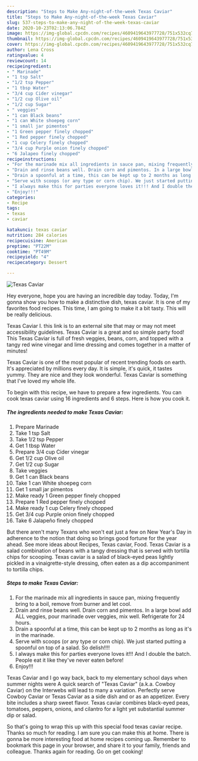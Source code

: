 ```yaml
---
description: "Steps to Make Any-night-of-the-week Texas Caviar"
title: "Steps to Make Any-night-of-the-week Texas Caviar"
slug: 537-steps-to-make-any-night-of-the-week-texas-caviar
date: 2020-10-23T02:13:06.784Z
image: https://img-global.cpcdn.com/recipes/4609419643977728/751x532cq70/texas-caviar-recipe-main-photo.jpg
thumbnail: https://img-global.cpcdn.com/recipes/4609419643977728/751x532cq70/texas-caviar-recipe-main-photo.jpg
cover: https://img-global.cpcdn.com/recipes/4609419643977728/751x532cq70/texas-caviar-recipe-main-photo.jpg
author: Lena Cross
ratingvalue: 4
reviewcount: 14
recipeingredient:
- " Marinade"
- "1 tsp Salt"
- "1/2 tsp Pepper"
- "1 tbsp Water"
- "3/4 cup Cider vinegar"
- "1/2 cup Olive oil"
- "1/2 cup Sugar"
- " veggies"
- "1 can Black beans"
- "1 can White shoepeg corn"
- "1 small jar pimentos"
- "1 Green pepper finely chopped"
- "1 Red pepper finely chopped"
- "1 cup Celery finely chopped"
- "3/4 cup Purple onion finely chopped"
- "6 Jalapeo finely chopped"
recipeinstructions:
- "For the marinade mix all ingredients in sauce pan, mixing frequently bring to a boil, remove from burner and let cool."
- "Drain and rinse beans well. Drain corn and pimentos. In a large bowl add ALL veggies, pour marinade over veggies, mix well. Refrigerate for 24 hours."
- "Drain a spoonful at a time, this can be kept up to 2 months as long as it&#39;s in the marinade."
- "Serve with scoops (or any type or corn chip). We just started putting a spoonful on top of a salad. So delish!!!!"
- "I always make this for parties everyone loves it!!! And I double the batch. People eat it like they&#39;ve never eaten before!"
- "Enjoy!!!"
categories:
- Recipe
tags:
- texas
- caviar

katakunci: texas caviar 
nutrition: 284 calories
recipecuisine: American
preptime: "PT22M"
cooktime: "PT49M"
recipeyield: "4"
recipecategory: Dessert

---
```



![Texas Caviar](https://img-global.cpcdn.com/recipes/4609419643977728/751x532cq70/texas-caviar-recipe-main-photo.jpg)

Hey everyone, hope you are having an incredible day today. Today, I'm gonna show you how to make a distinctive dish, texas caviar. It is one of my favorites food recipes. This time, I am going to make it a bit tasty. This will be really delicious.

Texas Caviar I. this link is to an external site that may or may not meet accessibility guidelines. Texas Caviar is a great and so simple party food! This Texas Caviar is full of fresh veggies, beans, corn, and topped with a tangy red wine vinegar and lime dressing and comes together in a matter of minutes!

Texas Caviar is one of the most popular of recent trending foods on earth. It's appreciated by millions every day. It is simple, it's quick, it tastes yummy. They are nice and they look wonderful. Texas Caviar is something that I've loved my whole life.


To begin with this recipe, we have to prepare a few ingredients. You can cook texas caviar using 16 ingredients and 6 steps. Here is how you cook it.

<!--inarticleads1-->

##### The ingredients needed to make Texas Caviar:

1. Prepare  Marinade
1. Take 1 tsp Salt
1. Take 1/2 tsp Pepper
1. Get 1 tbsp Water
1. Prepare 3/4 cup Cider vinegar
1. Get 1/2 cup Olive oil
1. Get 1/2 cup Sugar
1. Take  veggies
1. Get 1 can Black beans
1. Take 1 can White shoepeg corn
1. Get 1 small jar pimentos
1. Make ready 1 Green pepper finely chopped
1. Prepare 1 Red pepper finely chopped
1. Make ready 1 cup Celery finely chopped
1. Get 3/4 cup Purple onion finely chopped
1. Take 6 Jalapeño finely chopped


But there aren&#39;t many Texans who won&#39;t eat just a few on New Year&#39;s Day in adherence to the notion that doing so brings good fortune for the year ahead. See more ideas about Recipes, Texas caviar, Food. Texas Caviar is a salad combination of beans with a tangy dressing that is served with tortilla chips for scooping. Texas caviar is a salad of black-eyed peas lightly pickled in a vinaigrette-style dressing, often eaten as a dip accompaniment to tortilla chips. 

<!--inarticleads2-->

##### Steps to make Texas Caviar:

1. For the marinade mix all ingredients in sauce pan, mixing frequently bring to a boil, remove from burner and let cool.
1. Drain and rinse beans well. Drain corn and pimentos. In a large bowl add ALL veggies, pour marinade over veggies, mix well. Refrigerate for 24 hours.
1. Drain a spoonful at a time, this can be kept up to 2 months as long as it&#39;s in the marinade.
1. Serve with scoops (or any type or corn chip). We just started putting a spoonful on top of a salad. So delish!!!!
1. I always make this for parties everyone loves it!!! And I double the batch. People eat it like they&#39;ve never eaten before!
1. Enjoy!!!


Texas Caviar and I go way back, back to my elementary school days when summer nights were A quick search of &#34;Texas Caviar&#34; (a.k.a. Cowboy Caviar) on the Interwebs will lead to many a variation. Perfectly serve Cowboy Caviar or Texas Caviar as a side dish and or as an appetizer. Every bite includes a sharp sweet flavor. Texas caviar combines black-eyed peas, tomatoes, peppers, onions, and cilantro for a light yet substantial summer dip or salad. 

So that's going to wrap this up with this special food texas caviar recipe. Thanks so much for reading. I am sure you can make this at home. There is gonna be more interesting food at home recipes coming up. Remember to bookmark this page in your browser, and share it to your family, friends and colleague. Thanks again for reading. Go on get cooking!
